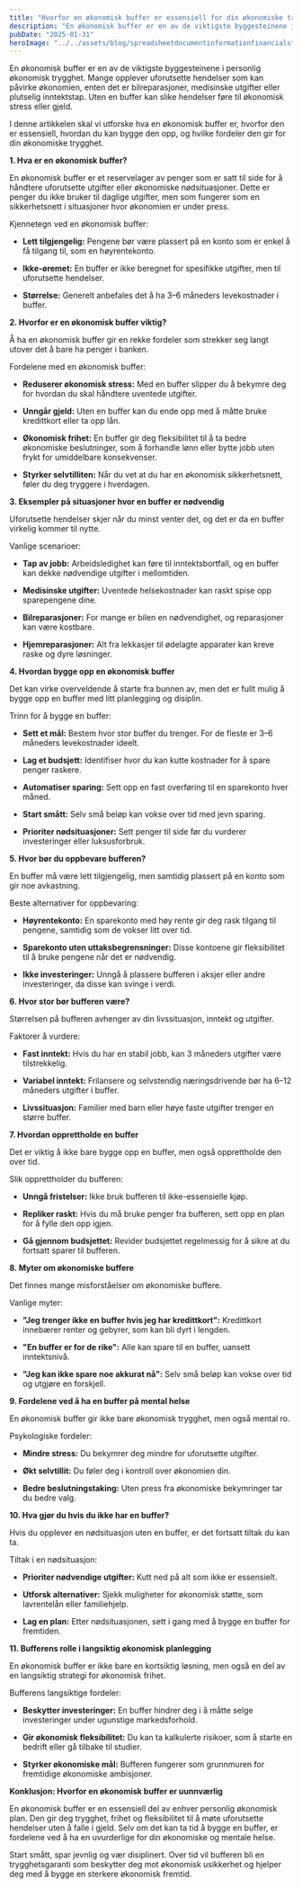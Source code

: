 ```yaml
---
title: "Hvorfor en økonomisk buffer er essensiell for din økonomiske trygghet"
description: "En økonomisk buffer er en av de viktigste byggesteinene i personlig økonomisk trygghet. Mange opplever uforutsette hendelser som kan påvirke økonomien, enten det er bilreparasjoner, medisinske utgifter eller plutselig inntektstap. Uten en buffer kan slike hendelser føre til økonomisk stress eller gjeld. I denne artikkelen skal vi utforske hva en økonomisk buffer er, hvorfor den &#8230; Read more"
pubDate: "2025-01-31"
heroImage: "../../assets/blog/spreadsheetdocumentinformationfinancialstartupconc.jpg"
---
```


En økonomisk buffer er en av de viktigste byggesteinene i personlig økonomisk trygghet. Mange opplever uforutsette hendelser som kan påvirke økonomien, enten det er bilreparasjoner, medisinske utgifter eller plutselig inntektstap. Uten en buffer kan slike hendelser føre til økonomisk stress eller gjeld.

I denne artikkelen skal vi utforske hva en økonomisk buffer er, hvorfor den er essensiell, hvordan du kan bygge den opp, og hvilke fordeler den gir for din økonomiske trygghet.

**1. Hva er en økonomisk buffer?**

En økonomisk buffer er et reservelager av penger som er satt til side for å håndtere uforutsette utgifter eller økonomiske nødsituasjoner. Dette er penger du ikke bruker til daglige utgifter, men som fungerer som en sikkerhetsnett i situasjoner hvor økonomien er under press.

Kjennetegn ved en økonomisk buffer:

- **Lett tilgjengelig:** Pengene bør være plassert på en konto som er enkel å få tilgang til, som en høyrentekonto.

- **Ikke-øremet:** En buffer er ikke beregnet for spesifikke utgifter, men til uforutsette hendelser.

- **Størrelse:** Generelt anbefales det å ha 3–6 måneders levekostnader i buffer.

**2. Hvorfor er en økonomisk buffer viktig?**

Å ha en økonomisk buffer gir en rekke fordeler som strekker seg langt utover det å bare ha penger i banken.

Fordelene med en økonomisk buffer:

- **Reduserer økonomisk stress:** Med en buffer slipper du å bekymre deg for hvordan du skal håndtere uventede utgifter.

- **Unngår gjeld:** Uten en buffer kan du ende opp med å måtte bruke kredittkort eller ta opp lån.

- **Økonomisk frihet:** En buffer gir deg fleksibilitet til å ta bedre økonomiske beslutninger, som å forhandle lønn eller bytte jobb uten frykt for umiddelbare konsekvenser.

- **Styrker selvtilliten:** Når du vet at du har en økonomisk sikkerhetsnett, føler du deg tryggere i hverdagen.

**3. Eksempler på situasjoner hvor en buffer er nødvendig**

Uforutsette hendelser skjer når du minst venter det, og det er da en buffer virkelig kommer til nytte.

Vanlige scenarioer:

- **Tap av jobb:** Arbeidsledighet kan føre til inntektsbortfall, og en buffer kan dekke nødvendige utgifter i mellomtiden.

- **Medisinske utgifter:** Uventede helsekostnader kan raskt spise opp sparepengene dine.

- **Bilreparasjoner:** For mange er bilen en nødvendighet, og reparasjoner kan være kostbare.

- **Hjemreparasjoner:** Alt fra lekkasjer til ødelagte apparater kan kreve raske og dyre løsninger.

**4. Hvordan bygge opp en økonomisk buffer**

Det kan virke overveldende å starte fra bunnen av, men det er fullt mulig å bygge opp en buffer med litt planlegging og disiplin.

Trinn for å bygge en buffer:

- **Sett et mål:** Bestem hvor stor buffer du trenger. For de fleste er 3–6 måneders levekostnader ideelt.

- **Lag et budsjett:** Identifiser hvor du kan kutte kostnader for å spare penger raskere.

- **Automatiser sparing:** Sett opp en fast overføring til en sparekonto hver måned.

- **Start smått:** Selv små beløp kan vokse over tid med jevn sparing.

- **Prioriter nødsituasjoner:** Sett penger til side før du vurderer investeringer eller luksusforbruk.

**5. Hvor bør du oppbevare bufferen?**

En buffer må være lett tilgjengelig, men samtidig plassert på en konto som gir noe avkastning.

Beste alternativer for oppbevaring:

- **Høyrentekonto:** En sparekonto med høy rente gir deg rask tilgang til pengene, samtidig som de vokser litt over tid.

- **Sparekonto uten uttaksbegrensninger:** Disse kontoene gir fleksibilitet til å bruke pengene når det er nødvendig.

- **Ikke investeringer:** Unngå å plassere bufferen i aksjer eller andre investeringer, da disse kan svinge i verdi.

**6. Hvor stor bør bufferen være?**

Størrelsen på bufferen avhenger av din livssituasjon, inntekt og utgifter.

Faktorer å vurdere:

- **Fast inntekt:** Hvis du har en stabil jobb, kan 3 måneders utgifter være tilstrekkelig.

- **Variabel inntekt:** Frilansere og selvstendig næringsdrivende bør ha 6–12 måneders utgifter i buffer.

- **Livssituasjon:** Familier med barn eller høye faste utgifter trenger en større buffer.

**7. Hvordan opprettholde en buffer**

Det er viktig å ikke bare bygge opp en buffer, men også opprettholde den over tid.

Slik opprettholder du bufferen:

- **Unngå fristelser:** Ikke bruk bufferen til ikke-essensielle kjøp.

- **Repliker raskt:** Hvis du må bruke penger fra bufferen, sett opp en plan for å fylle den opp igjen.

- **Gå gjennom budsjettet:** Revider budsjettet regelmessig for å sikre at du fortsatt sparer til bufferen.

**8. Myter om økonomiske buffere**

Det finnes mange misforståelser om økonomiske buffere.

Vanlige myter:

- **"Jeg trenger ikke en buffer hvis jeg har kredittkort":** Kredittkort innebærer renter og gebyrer, som kan bli dyrt i lengden.

- **"En buffer er for de rike":** Alle kan spare til en buffer, uansett inntektsnivå.

- **"Jeg kan ikke spare noe akkurat nå":** Selv små beløp kan vokse over tid og utgjøre en forskjell.

**9. Fordelene ved å ha en buffer på mental helse**

En økonomisk buffer gir ikke bare økonomisk trygghet, men også mental ro.

Psykologiske fordeler:

- **Mindre stress:** Du bekymrer deg mindre for uforutsette utgifter.

- **Økt selvtillit:** Du føler deg i kontroll over økonomien din.

- **Bedre beslutningstaking:** Uten press fra økonomiske bekymringer tar du bedre valg.

**10. Hva gjør du hvis du ikke har en buffer?**

Hvis du opplever en nødsituasjon uten en buffer, er det fortsatt tiltak du kan ta.

Tiltak i en nødsituasjon:

- **Prioriter nødvendige utgifter:** Kutt ned på alt som ikke er essensielt.

- **Utforsk alternativer:** Sjekk muligheter for økonomisk støtte, som lavrentelån eller familiehjelp.

- **Lag en plan:** Etter nødsituasjonen, sett i gang med å bygge en buffer for fremtiden.

**11. Bufferens rolle i langsiktig økonomisk planlegging**

En økonomisk buffer er ikke bare en kortsiktig løsning, men også en del av en langsiktig strategi for økonomisk frihet.

Bufferens langsiktige fordeler:

- **Beskytter investeringer:** En buffer hindrer deg i å måtte selge investeringer under ugunstige markedsforhold.

- **Gir økonomisk fleksibilitet:** Du kan ta kalkulerte risikoer, som å starte en bedrift eller gå tilbake til studier.

- **Styrker økonomiske mål:** Bufferen fungerer som grunnmuren for fremtidige økonomiske ambisjoner.

**Konklusjon: Hvorfor en økonomisk buffer er uunnværlig**

En økonomisk buffer er en essensiell del av enhver personlig økonomisk plan. Den gir deg trygghet, frihet og fleksibilitet til å møte uforutsette hendelser uten å falle i gjeld. Selv om det kan ta tid å bygge en buffer, er fordelene ved å ha en uvurderlige for din økonomiske og mentale helse.

Start smått, spar jevnlig og vær disiplinert. Over tid vil bufferen bli en trygghetsgaranti som beskytter deg mot økonomisk usikkerhet og hjelper deg med å bygge en sterkere økonomisk fremtid.